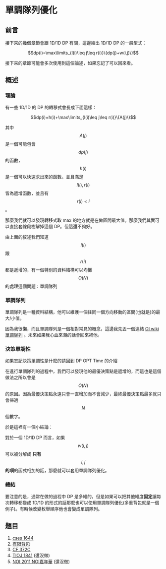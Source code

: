 # 單調隊列優化

## 前言

接下來的幾個章節會跟 1D/1D DP 有關，這邊給出 1D/1D DP 的一般型式：

$$dp(i)=\max\limits_{l(i)\leq j\leq r(i)}\{dp(j)+w(i,j)\}$$

接下來的章節可能會多次使用到這個論述，如果忘記了可以回來看。

## 概述

### 理論

有一些 1D/1D 的 DP 的轉移式會長成下面這樣：

$$dp(i)=h(i)+\max\limits_{l(i)\leq j\leq r(i)}\{A(j)\}$$

其中$$A(j)$$是一個可能包含$$dp(j)$$的函數，$$h(i)$$是一個可以快速求出來的函數。並且滿足$$l(i),r(i)$$皆為遞增函數，並且有$$r(i)<i$$。

那麼我們就可以發現轉移式取 max 的地方就是在做區間最大值。那麼我們其實可以直接套線段樹解掉這個 DP。但這還不夠好。

由上面的敘述我們知道$$l(i)$$跟$$r(i)$$都是遞增的，有一個特別的資料結構可以均攤$$O(N)$$的處理這個問題：單調隊列

### 單調隊列

單調隊列是一種資料結構，他可以維護一個往同一個方向移動的區間\(也就是\)的最大/小值。

因為我很懶，而且單調隊列是一個相對常見的概念，這邊我先丟一個連結 [OI wiki 單調隊列](https://oi-wiki.org/ds/monotonous-queue/) 。未來如果我心血來潮的話會回來補他。

### 決策單調性

如果忘記決策單調性是什麼的請回到 DP OPT Time 的介紹

在進行單調隊列的過程中，我們可以發現他的最優決策點是遞增的，而這也是這個做法之所以會是$$O(N)$$的原因。因為最優決策點永遠只會一直增加而不會減少，最終最優決策點最多就只會掃過$$N$$個數字。

於是這裡有一個小結論：

對於一個 1D/1D DP 而言，如果$$w(i,j)$$可以被分解成 **只有**$$i,j$$**的項**的函式相加的話，那麼就可以套用單調隊列優化。

### 總結

要注意的是，通常在做的過程中 DP 是多維的，但是如果可以把其他維度**固定**讓每次轉移都變成 1D/1D 的形式的話那麼也可以使用單調隊列優化\(多重背包就是一個例子\)。有時候改變枚舉順序他也會變成單調隊列。

#### 

## 題目

1. [cses 1644](https://cses.fi/problemset/task/1644)
2. [有限背包](https://tioj.ck.tp.edu.tw/problems/1407)
3. [CF 372C](https://codeforces.com/problemset/problem/372/C)
4. [TIOJ 1841](https://tioj.ck.tp.edu.tw/problems/1841/) \(還沒做\)
5. [NOI 2011 NOI嘉年華](https://www.luogu.com.cn/problem/P1973) \(還沒做\)



